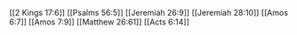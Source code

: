 [[2 Kings 17:6]]
[[Psalms 56:5]]
[[Jeremiah 26:9]]
[[Jeremiah 28:10]]
[[Amos 6:7]]
[[Amos 7:9]]
[[Matthew 26:61]]
[[Acts 6:14]]
